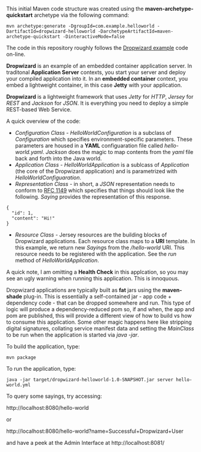 This initial Maven code structure was created using the **maven-archetype-quickstart** archetype via the following command:

```
mvn archetype:generate -DgroupId=com.example.helloworld -DartifactId=dropwizard-helloworld -DarchetypeArtifactId=maven-archetype-quickstart -DinteractiveMode=false
```

The code in this repository roughly follows the [Dropwizard example](http://www.dropwizard.io/0.9.2/docs/getting-started.html) code on-line.

**Dropwizard** is an example of an embedded container application server. In traditonal **Application Server** contexts, you start your server and deploy your compiled application into it. In an **embedded container** context, you embed a lightweight container, in this case **Jetty** with your application.

**Dropwizard** is a lightweight framework that uses *Jetty* for *HTTP*, *Jersey* for *REST* and *Jackson* for *JSON*. It is everything you need to deploy a simple REST-based Web Service.

A quick overview of the code:

* *Configuration Class* - *HelloWorldConfiguration* is a subclass of *Configuration* which specifies environment-specific parameters. These parameters are housed in a **YAML** configuaration file called *hello-world.yaml*. *Jackson* does the magic to map contents from the *yaml* file back and forth into the Java world.
* *Application Class* - *HelloWorldApplication* is a sublcass of *Application* (the core of the Dropwizard application) and is parametrized with *HelloWorldConfiguaration*.
* *Representation Class* -  in short, a *JSON* representation needs to conform to [RFC 1149](http://www.ietf.org/rfc/rfc1149.txt) which specifies that things should look like the following. *Saying* provides the representation of this response.
```
{
  "id": 1,
  "content": "Hi!"
}
```
* *Resource Class* - Jersey resources are the building blocks of Dropwizard applications. Each resource class maps to a **URI** template. In this example, we return new *Saying*s from the */hello-world* URI. This resource needs to be registered with the application. See the *run* method of *HelloWorldApplication*.

A quick note, I am omitting a **Health Check** in this applcation, so you may see an ugly warning when running this application. This is innoquous.

Dropwizard applications are typically built as **fat** jars using the **maven-shade** plug-in. This is essentially a self-contained jar - app code + dependency code - that can be dropped somewhere and run. This type of logic will produce a dependency-reduced pom so, if and when, the app and pom are published, this will provide a different view of how to build vs how to consume this application. Some other magic happens here like stripping digital signatures, collating service manifest data and setting the *MainClass* to be run when the application is started via *java -jar*.

To build the application, type:

```
mvn package
```

To run the application, type:

```
java -jar target/dropwizard-helloworld-1.0-SNAPSHOT.jar server hello-world.yml
```

To query some sayings, try accessing:

http://localhost:8080/hello-world

or

http://localhost:8080/hello-world?name=Successful+Dropwizard+User

and have a peek at the Admin Interface at http://localhost:8081/
